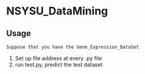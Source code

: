 # NSYSU_DataMining

## Usage

```
Suppose that you have the Gene_Expression_DataSet
```

1. Set up file address at every .py file 
2. run test.py, predict the test dataset
